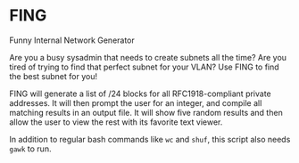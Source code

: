 # FING
 Funny Internal Network Generator

Are you a busy sysadmin that needs to create subnets all the time?
Are you tired of trying to find that perfect subnet for your VLAN?
Use FING to find the best subnet for you!

FING will generate a list of /24 blocks for all RFC1918-compliant private addresses.
It will then prompt the user for an integer, and compile all matching results in an
output file.  It will show five random results and then allow the user to view the
rest with its favorite text viewer.

In addition to regular bash commands like `wc` and `shuf`, this script also needs
`gawk` to run.  
